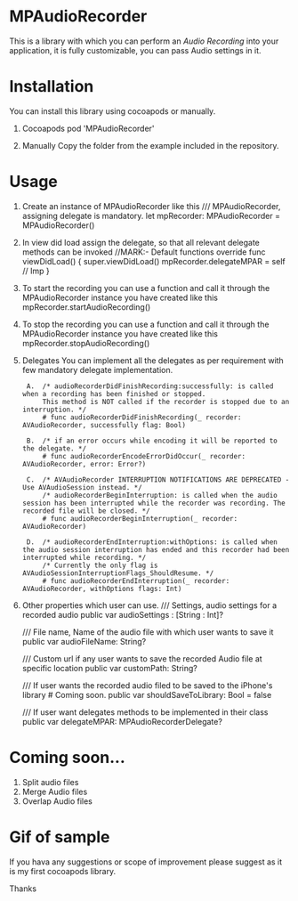 # MPAudioRecorder
This is a library with which you can perform an *Audio Recording* into your application, it is fully customizable, you can pass Audio settings in it.

# Installation
You can install this library using cocoapods or manually.

1. Cocoapods
pod 'MPAudioRecorder'

2. Manually
Copy the <MPAudioRecorder> folder from the example included in the repository.

# Usage
1. Create an instance of MPAudioRecorder like this
    /// MPAudioRecorder, assigning delegate is mandatory.
    let mpRecorder: MPAudioRecorder = MPAudioRecorder()
    
2. In view did load assign the delegate, so that all relevant delegate methods can be invoked
    //MARK:- Default functions
    override func viewDidLoad()
    {
        super.viewDidLoad()
        mpRecorder.delegateMPAR  = self // Imp
    }
    
3. To start the recording you can use a function and call it through the MPAudioRecorder instance you have created like this
    mpRecorder.startAudioRecording()


4. To stop the recording you can use a function and call it through the MPAudioRecorder instance you have created like this
    mpRecorder.stopAudioRecording()

5. Delegates
        You can implement all the delegates as per requirement with few mandatory delegate implementation.

        A.  /* audioRecorderDidFinishRecording:successfully: is called when a recording has been finished or stopped.
            This method is NOT called if the recorder is stopped due to an interruption. */
            # func audioRecorderDidFinishRecording(_ recorder: AVAudioRecorder, successfully flag: Bool)
            
        B.  /* if an error occurs while encoding it will be reported to the delegate. */
            # func audioRecorderEncodeErrorDidOccur(_ recorder: AVAudioRecorder, error: Error?)
            
        C.  /* AVAudioRecorder INTERRUPTION NOTIFICATIONS ARE DEPRECATED - Use AVAudioSession instead. */
            /* audioRecorderBeginInterruption: is called when the audio session has been interrupted while the recorder was recording. The recorded file will be closed. */
            # func audioRecorderBeginInterruption(_ recorder: AVAudioRecorder)
            
        D.  /* audioRecorderEndInterruption:withOptions: is called when the audio session interruption has ended and this recorder had been interrupted while recording. */
            /* Currently the only flag is AVAudioSessionInterruptionFlags_ShouldResume. */
            # func audioRecorderEndInterruption(_ recorder: AVAudioRecorder, withOptions flags: Int)
            
6. Other properties which user can use.
    /// Settings, audio settings for a recorded audio
    public var audioSettings        : [String : Int]?
    
    /// File name, Name of the audio file with which user wants to save it
    public var audioFileName: String?
    
    /// Custom url if any user wants to save the recorded Audio file at specific location
    public var customPath: String?
    
    /// If user wants the recorded audio filed to be saved to the iPhone's library # Coming soon.
    public var shouldSaveToLibrary: Bool = false
    
    /// If user want delegates methods to be implemented in their class
    public var delegateMPAR: MPAudioRecorderDelegate?



 # Coming soon...
 1. Split audio files
 2. Merge Audio files
 3. Overlap Audio files

 # Gif of sample
 
 
If you hava any suggestions or scope of improvement please suggest as it is my first cocoapods library.

Thanks


            
            

